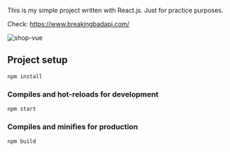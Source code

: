 This is my simple project written with React.js. Just for practice purposes.

Check: https://www.breakingbadapi.com/

![shop-vue](https://github.com/andrei-kozel/portfolio-projects/blob/master/React/breaking-bad/src/img/screen.png)

## Project setup

```
npm install
```

### Compiles and hot-reloads for development

```
npm start
```

### Compiles and minifies for production

```
npm build
```
